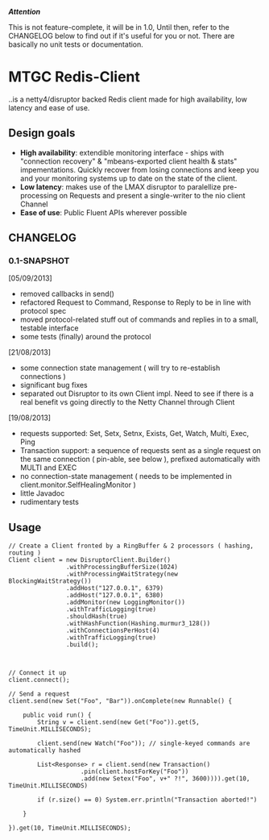 ***Attention***

This is not feature-complete, it will be in 1.0, Until then, refer to the CHANGELOG below to find out if it's useful for you or not. There are basically no unit tests or documentation.

# MTGC Redis-Client

..is a netty4/disruptor backed Redis client made for high availability, low  latency and ease of use.

## Design goals


- **High availability**: extendible monitoring interface - ships with "connection recovery" & "mbeans-exported client health & stats" impementations. Quickly recover from losing connections and keep you and your monitoring systems up to date on the state of the client.
- **Low latency**: makes use of the LMAX disruptor to paralellize pre-processing on Requests and present a single-writer to the nio client Channel
- **Ease of use**: Public Fluent APIs wherever possible


## CHANGELOG

### 0.1-SNAPSHOT

[05/09/2013]

- removed callbacks in send()
- refactored Request to Command, Response to Reply to be in line with protocol spec
- moved protocol-related stuff out of commands and replies in to a small, testable interface
- some tests (finally) around the protocol

[21/08/2013]

- some connection state management ( will try to re-establish connections )
- significant bug fixes
- separated out Disruptor to its own Client impl. Need to see if there is a real benefit vs going directly to the Netty Channel through Client

[19/08/2013]


- requests supported: Set, Setx, Setnx, Exists, Get, Watch, Multi, Exec, Ping
- Transaction support: a sequence of requests sent as a single request on the same connection ( pin-able, see below ), prefixed automatically with MULTI and EXEC
- no connection-state management ( needs to be implemented in client.monitor.SelfHealingMonitor )
- little Javadoc
- rudimentary tests

## Usage
```
// Create a Client fronted by a RingBuffer & 2 processors ( hashing, routing )
Client client = new DisruptorClient.Builder()
				.withProcessingBufferSize(1024)
				.withProcessingWaitStrategy(new BlockingWaitStrategy())
				.addHost("127.0.0.1", 6379)
				.addHost("127.0.0.1", 6380)
				.addMonitor(new LoggingMonitor())
				.withTrafficLogging(true)
				.shouldHash(true)
				.withHashFunction(Hashing.murmur3_128())
				.withConnectionsPerHost(4)
				.withTrafficLogging(true)
				.build();
				

				
// Connect it up
client.connect();

// Send a request
client.send(new Set("Foo", "Bar")).onComplete(new Runnable() {

	public void run() {
		String v = client.send(new Get("Foo")).get(5, TimeUnit.MILLISECONDS);
		
		client.send(new Watch("Foo")); // single-keyed commands are automatically hashed
		
		List<Response> r = client.send(new Transaction()
					.pin(client.hostForKey("Foo"))
					.add(new Setex("Foo", v+" ?!", 3600)))).get(10, TimeUnit.MILLISECONDS)
					
		if (r.size() == 0) System.err.println("Transaction aborted!")
					
	}

}).get(10, TimeUnit.MILLISECONDS);



				
```

